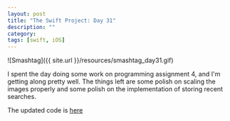 ```yaml
---
layout: post
title: "The Swift Project: Day 31"
description: ""
category:
tags: [swift, iOS]
---
```

![Smashtag]({{ site.url }}/resources/smashtag_day31.gif)

I spent the day doing some work on programming assignment 4, and I'm getting along pretty well. The things left are some polish on scaling the images properly and some polish on the implementation of storing recent searches.

The updated code is <a href="https://github.com/simengangstad/The-Swift-Project" target="_blank">here</a>
